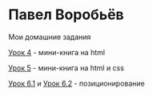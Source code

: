 

# Павел Воробьёв
Мои домашние задания

[Урок 4](https://pavelvorobev.github.io/lesson_4/) - мини-книга на html


[Урок 5](https://pavelvorobev.github.io/lesson_5/) - мини-книга на html и css

[Урок 6.1](https://pavelvorobev.github.io/lesson_6.1/) и [Урок 6.2](https://pavelvorobev.github.io/lesson_6.1/) - позиционирование



